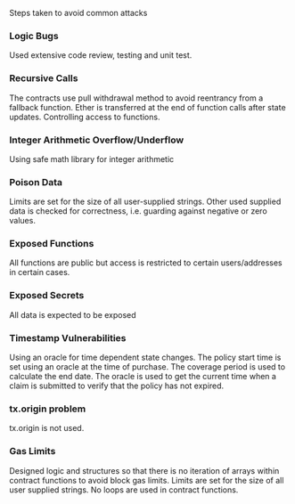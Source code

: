 Steps taken to avoid common attacks

### Logic Bugs
Used extensive code review, testing and unit test.

### Recursive Calls
The contracts use pull withdrawal method to avoid reentrancy from a fallback function.  Ether is transferred at the end of function calls after state updates.  Controlling access to functions.

### Integer Arithmetic Overflow/Underflow
Using safe math library for integer arithmetic

### Poison Data
Limits are set for the size of all user-supplied strings.
Other used supplied data is checked for correctness, i.e. guarding against negative or zero values.

### Exposed Functions
All functions are public but access is restricted to certain users/addresses in certain cases.

### Exposed Secrets
All data is expected to be exposed

### Timestamp Vulnerabilities
Using an oracle for time dependent state changes.  The policy start time is set using an oracle at the time of purchase.  The coverage period is used to calculate the end date.  The oracle is used to get the current time when a claim is submitted to verify that the policy has not expired.

### tx.origin problem
tx.origin is not used.

### Gas Limits
Designed logic and structures so that there is no iteration of arrays within contract functions to avoid block gas limits.  Limits are set for the size of all user supplied strings.  No loops are used in contract functions.
